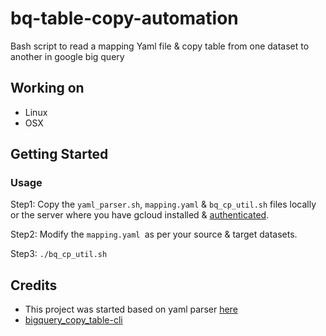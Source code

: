 # bq-table-copy-automation
Bash script to read a mapping Yaml file & copy table from one dataset to another in google big query

## Working on

- Linux
- OSX

## Getting Started

### Usage

Step1: Copy the `yaml_parser.sh`, `mapping.yaml` & `bq_cp_util.sh` files locally or the server where you have gcloud installed & [authenticated](https://cloud.google.com/sdk/gcloud/reference/init).

Step2: Modify the `mapping.yaml `as per your source & target datasets.

Step3: 
`./bq_cp_util.sh`

## Credits

- This project was started based on yaml parser [here](https://github.com/jasperes/bash-yaml/blob/master/script/yaml.sh)
- [bigquery_copy_table-cli](https://cloud.google.com/bigquery/docs/managing-tables#bigquery_copy_table-cli)
